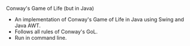 Conway's Game of Life (but in Java)

- An implementation of Conway's Game of Life in Java using Swing and Java AWT.
- Follows all rules of Conway's GoL.
- Run in command line.
